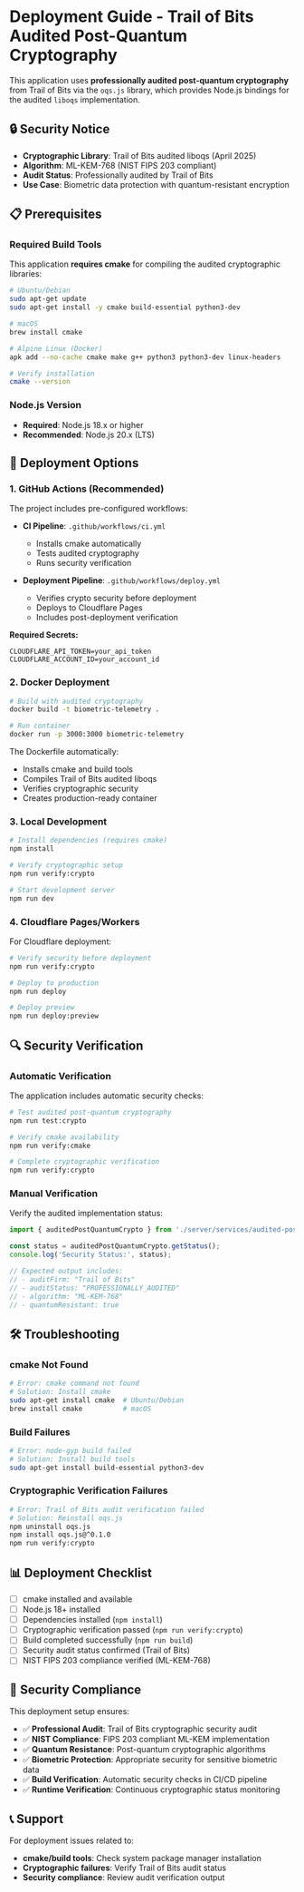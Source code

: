 # Deployment Guide - Trail of Bits Audited Post-Quantum Cryptography

This application uses **professionally audited post-quantum cryptography** from Trail of Bits via the `oqs.js` library, which provides Node.js bindings for the audited `liboqs` implementation.

## 🔒 Security Notice

- **Cryptographic Library**: Trail of Bits audited liboqs (April 2025)
- **Algorithm**: ML-KEM-768 (NIST FIPS 203 compliant)
- **Audit Status**: Professionally audited by Trail of Bits
- **Use Case**: Biometric data protection with quantum-resistant encryption

## 📋 Prerequisites

### Required Build Tools

This application **requires cmake** for compiling the audited cryptographic libraries:

```bash
# Ubuntu/Debian
sudo apt-get update
sudo apt-get install -y cmake build-essential python3-dev

# macOS
brew install cmake

# Alpine Linux (Docker)
apk add --no-cache cmake make g++ python3 python3-dev linux-headers

# Verify installation
cmake --version
```

### Node.js Version

- **Required**: Node.js 18.x or higher
- **Recommended**: Node.js 20.x (LTS)

## 🚀 Deployment Options

### 1. GitHub Actions (Recommended)

The project includes pre-configured workflows:

- **CI Pipeline**: `.github/workflows/ci.yml`
  - Installs cmake automatically
  - Tests audited cryptography
  - Runs security verification
  
- **Deployment Pipeline**: `.github/workflows/deploy.yml`
  - Verifies crypto security before deployment
  - Deploys to Cloudflare Pages
  - Includes post-deployment verification

**Required Secrets:**
```
CLOUDFLARE_API_TOKEN=your_api_token
CLOUDFLARE_ACCOUNT_ID=your_account_id
```

### 2. Docker Deployment

```bash
# Build with audited cryptography
docker build -t biometric-telemetry .

# Run container
docker run -p 3000:3000 biometric-telemetry
```

The Dockerfile automatically:
- Installs cmake and build tools
- Compiles Trail of Bits audited liboqs
- Verifies cryptographic security
- Creates production-ready container

### 3. Local Development

```bash
# Install dependencies (requires cmake)
npm install

# Verify cryptographic setup
npm run verify:crypto

# Start development server
npm run dev
```

### 4. Cloudflare Pages/Workers

For Cloudflare deployment:

```bash
# Verify security before deployment
npm run verify:crypto

# Deploy to production
npm run deploy

# Deploy preview
npm run deploy:preview
```

## 🔍 Security Verification

### Automatic Verification

The application includes automatic security checks:

```bash
# Test audited post-quantum cryptography
npm run test:crypto

# Verify cmake availability
npm run verify:cmake

# Complete cryptographic verification
npm run verify:crypto
```

### Manual Verification

Verify the audited implementation status:

```javascript
import { auditedPostQuantumCrypto } from './server/services/audited-post-quantum-crypto.ts';

const status = auditedPostQuantumCrypto.getStatus();
console.log('Security Status:', status);

// Expected output includes:
// - auditFirm: "Trail of Bits"
// - auditStatus: "PROFESSIONALLY_AUDITED"
// - algorithm: "ML-KEM-768"
// - quantumResistant: true
```

## 🛠 Troubleshooting

### cmake Not Found

```bash
# Error: cmake command not found
# Solution: Install cmake
sudo apt-get install cmake  # Ubuntu/Debian
brew install cmake          # macOS
```

### Build Failures

```bash
# Error: node-gyp build failed
# Solution: Install build tools
sudo apt-get install build-essential python3-dev
```

### Cryptographic Verification Failures

```bash
# Error: Trail of Bits audit verification failed
# Solution: Reinstall oqs.js
npm uninstall oqs.js
npm install oqs.js@^0.1.0
npm run verify:crypto
```

## 📊 Deployment Checklist

- [ ] cmake installed and available
- [ ] Node.js 18+ installed
- [ ] Dependencies installed (`npm install`)
- [ ] Cryptographic verification passed (`npm run verify:crypto`)
- [ ] Build completed successfully (`npm run build`)
- [ ] Security audit status confirmed (Trail of Bits)
- [ ] NIST FIPS 203 compliance verified (ML-KEM-768)

## 🔐 Security Compliance

This deployment setup ensures:

- ✅ **Professional Audit**: Trail of Bits cryptographic security audit
- ✅ **NIST Compliance**: FIPS 203 compliant ML-KEM implementation  
- ✅ **Quantum Resistance**: Post-quantum cryptographic algorithms
- ✅ **Biometric Protection**: Appropriate security for sensitive biometric data
- ✅ **Build Verification**: Automatic security checks in CI/CD pipeline
- ✅ **Runtime Verification**: Continuous cryptographic status monitoring

## 📞 Support

For deployment issues related to:
- **cmake/build tools**: Check system package manager installation
- **Cryptographic failures**: Verify Trail of Bits audit status
- **Security compliance**: Review audit verification output